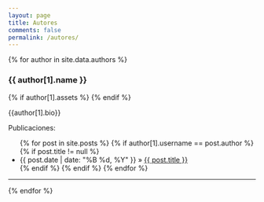 ```yaml
---
layout: page
title: Autores
comments: false
permalink: /autores/
---
```


<div id="authors">
{% for author in site.data.authors %}
<h3 id="{{ author[1].username }}">{{ author[1].name }}</h3>
{% if author[1].assets %}
  <amp-img width="100" height="100" class="author-thumb-post" layout="responsive" src="{{ author[1].assets | relative_url }}" alt="{{ author[1].name }}"></amp-img>
{% endif %}
<p class="mb4 px3" align="justify">{{author[1].bio}}</p>
<p>Publicaciones:</p>
<ul class="posts">
{% for post in site.posts %}
{% if author[1].username == post.author %}
{% if post.title != null %}
<li itemscope>
  <span class="entry-date">
    <time datetime="{{ post.date | date_to_xmlschema }}" itemprop="datePublished">{{ post.date | date: "%B %d, %Y" }}</time>
  </span>
  &raquo;
  <a href="{{ post.url | relative_url }}">{{ post.title }}</a>
</li>
{% endif %}
{% endif %}
{% endfor %}
</ul>
<hr>
{% endfor %}
</div>

